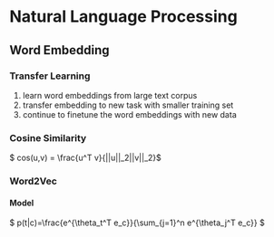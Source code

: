# Natural Language Processing

## Word Embedding

### Transfer Learning

1. learn word embeddings from large text corpus
2. transfer embedding to new task with smaller training set
3. continue to finetune the word embeddings with new data

### Cosine Similarity

$ cos(u,v) = \frac{u^T v}{||u||_2||v||_2}$

### Word2Vec

#### Model

$ p(t|c)=\frac{e^{\theta_t^T e_c}}{\sum_{j=1}^n e^{\theta_j^T e_c}}  $

